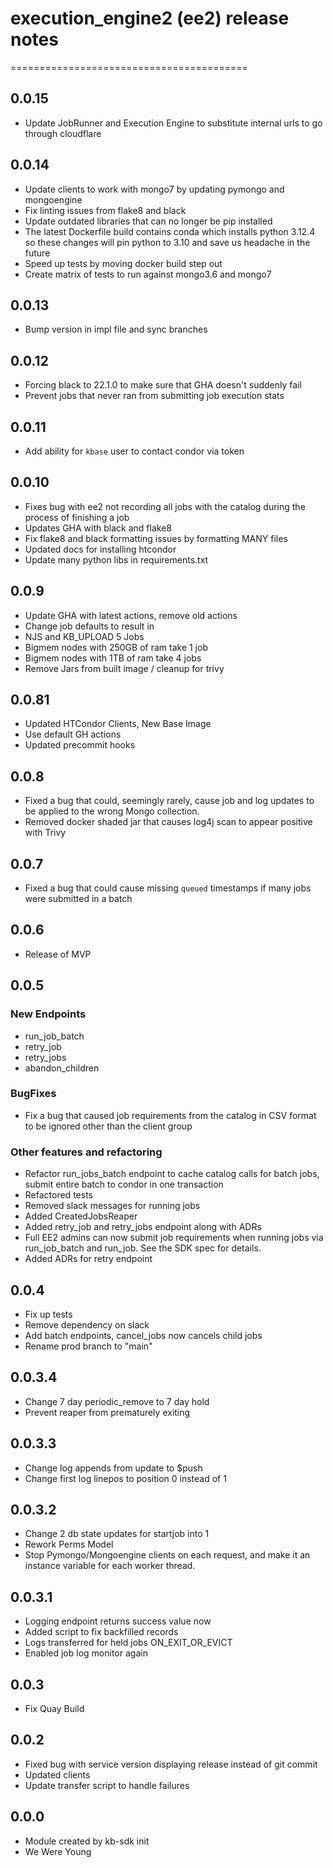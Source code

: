 # execution_engine2 (ee2) release notes
=========================================


## 0.0.15
- Update JobRunner and Execution Engine to substitute internal urls to go through cloudflare

## 0.0.14
- Update clients to work with mongo7 by updating pymongo and mongoengine
-  Fix linting issues from flake8 and black
- Update outdated libraries that can no longer be pip installed
- The latest Dockerfile build contains conda which installs python 3.12.4 so these changes will pin python to 3.10 and save us headache in the future
- Speed up tests by moving docker build step out
- Create matrix of tests to run against mongo3.6 and mongo7

## 0.0.13
* Bump version in impl file and sync branches

## 0.0.12 
* Forcing black to 22.1.0 to make sure that GHA doesn't suddenly fail
* Prevent jobs that never ran from submitting job execution stats

## 0.0.11
* Add ability for `kbase` user to contact condor via token

## 0.0.10
* Fixes bug with ee2 not recording all jobs with the catalog during the process 
of finishing a job
* Updates GHA with black and flake8
* Fix flake8 and black formatting issues by formatting MANY files
* Updated docs for installing htcondor
* Update many python libs in requirements.txt


## 0.0.9
* Update GHA with latest actions, remove old actions
* Change job defaults to result in 
* NJS and KB_UPLOAD 5 Jobs
* Bigmem nodes with 250GB of ram take 1 job
* Bigmem nodes with 1TB of ram take 4 jobs
* Remove Jars from built image / cleanup for trivy

## 0.0.81
* Updated HTCondor Clients, New Base Image
* Use default GH actions
* Updated precommit hooks

## 0.0.8
* Fixed a bug that could, seemingly rarely, cause job and log updates to be applied to the
  wrong Mongo collection.
* Removed docker shaded jar that causes log4j scan to appear positive with Trivy

## 0.0.7
* Fixed a bug that could cause missing `queued` timestamps if many jobs were submitted in a
  batch

## 0.0.6
* Release of MVP


## 0.0.5
### New Endpoints
*   run_job_batch
*   retry_job
*   retry_jobs
*   abandon_children
  
### BugFixes
* Fix a bug that caused job requirements from the catalog in CSV format to be ignored other
    than the client group
  
### Other features and refactoring
* Refactor run_jobs_batch endpoint to cache catalog calls for batch jobs, submit entire batch to condor in one transaction
* Refactored tests
* Removed slack messages for running jobs
* Added CreatedJobsReaper
* Added retry_job and retry_jobs endpoint along with ADRs
* Full EE2 admins can now submit job requirements when running jobs via run_job_batch and
run_job. See the SDK spec for details.
* Added ADRs for retry endpoint


## 0.0.4
  * Fix up tests
  * Remove dependency on slack
  * Add batch endpoints, cancel_jobs now cancels child jobs
  * Rename prod branch to "main"

## 0.0.3.4
  * Change 7 day periodic_remove to 7 day hold
  * Prevent reaper from prematurely exiting
  
## 0.0.3.3
  * Change log appends from update to $push
  * Change first log linepos to position 0 instead of 1

## 0.0.3.2
  * Change 2 db state updates for startjob into 1
  * Rework Perms Model 
  * Stop Pymongo/Mongoengine clients on each request, and make it an instance variable for each worker thread.

## 0.0.3.1
  * Logging endpoint returns success value now
  * Added script to fix backfilled records
  * Logs transferred for held jobs ON_EXIT_OR_EVICT
  * Enabled job log monitor again

## 0.0.3
  * Fix Quay Build

## 0.0.2

  *  Fixed bug with service version displaying release instead of git commit
  *  Updated clients
  *  Update transfer script to handle failures

## 0.0.0 
  *  Module created by kb-sdk init
  *  We Were Young
